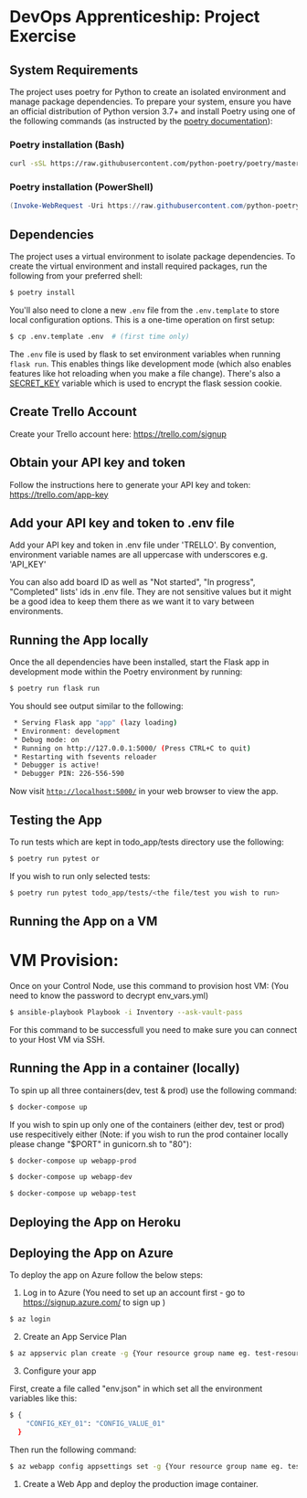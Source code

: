 # DevOps Apprenticeship: Project Exercise

## System Requirements

The project uses poetry for Python to create an isolated environment and manage package dependencies. To prepare your system, ensure you have an official distribution of Python version 3.7+ and install Poetry using one of the following commands (as instructed by the [poetry documentation](https://python-poetry.org/docs/#system-requirements)):

### Poetry installation (Bash)

```bash
curl -sSL https://raw.githubusercontent.com/python-poetry/poetry/master/install-poetry.py | python -
```

### Poetry installation (PowerShell)

```powershell
(Invoke-WebRequest -Uri https://raw.githubusercontent.com/python-poetry/poetry/master/install-poetry.py -UseBasicParsing).Content | python -
```

## Dependencies

The project uses a virtual environment to isolate package dependencies. To create the virtual environment and install required packages, run the following from your preferred shell:

```bash
$ poetry install
```

You'll also need to clone a new `.env` file from the `.env.template` to store local configuration options. This is a one-time operation on first setup:

```bash
$ cp .env.template .env  # (first time only)
```

The `.env` file is used by flask to set environment variables when running `flask run`. This enables things like development mode (which also enables features like hot reloading when you make a file change). There's also a [SECRET_KEY](https://flask.palletsprojects.com/en/1.1.x/config/#SECRET_KEY) variable which is used to encrypt the flask session cookie.

## Create Trello Account
Create your Trello account here: https://trello.com/signup

## Obtain your API key and token
Follow the instructions here to generate your API key and token: https://trello.com/app-key

## Add your API key and token to .env file
Add your API key and token in .env file under 'TRELLO'. By convention, environment variable names are all uppercase with underscores e.g. 'API_KEY'

You can also add board ID as well as "Not started", "In progress", "Completed" lists' ids in .env file. They are not sensitive values but it might be a good idea to keep them there as we want it to vary between environments.

## Running the App locally

Once the all dependencies have been installed, start the Flask app in development mode within the Poetry environment by running:
```bash
$ poetry run flask run
```

You should see output similar to the following:
```bash
 * Serving Flask app "app" (lazy loading)
 * Environment: development
 * Debug mode: on
 * Running on http://127.0.0.1:5000/ (Press CTRL+C to quit)
 * Restarting with fsevents reloader
 * Debugger is active!
 * Debugger PIN: 226-556-590
```
Now visit [`http://localhost:5000/`](http://localhost:5000/) in your web browser to view the app.

## Testing the App

To run tests which are kept in todo_app/tests directory use the following:

```bash
$ poetry run pytest or
```

If you wish to run only selected tests:

```bash
$ poetry run pytest todo_app/tests/<the file/test you wish to run>
```

## Running the App on a VM

# VM Provision:
Once on your Control Node, use this command to provision host VM: (You need to know the password to decrypt env_vars.yml)

```bash
$ ansible-playbook Playbook -i Inventory --ask-vault-pass
```

For this command to be successfull you need to make sure you can connect to your Host VM via SSH.

## Running the App in a container (locally)

To spin up all three containers(dev, test & prod) use the following command:

```bash
$ docker-compose up
```

If you wish to spin up only one of the containers (either dev, test or prod) use respecitively either (Note: if you wish to run the prod container locally please change "$PORT" in gunicorn.sh to "80"):

```bash
$ docker-compose up webapp-prod
```

```bash
$ docker-compose up webapp-dev
```

```bash
$ docker-compose up webapp-test
```
## Deploying the App on Heroku

## Deploying the App on Azure

To deploy the app on Azure follow the below steps:

1. Log in to Azure (You need to set up an account first - go to https://signup.azure.com/ to sign up )

```bash
$ az login
```

2. Create an App Service Plan 

```bash
$ az appservic plan create -g {Your resource group name eg. test-resource-group-01} -n {Name of your app. Needs to be unique globally e.g. test-app-01} --sku {e.g. B1} --is-Linux
```

3. Configure your app

First, create a file called "env.json" in which set all the environment variables like this:

```bash
$ {
    "CONFIG_KEY_01": "CONFIG_VALUE_01"
  }
```

Then run the following command:

```bash
$ az webapp config appsettings set -g {Your resource group name eg. test-resource-group-01} -n {Name of your app} --settings @env.json
```

1. Create a Web App and deploy the production image container.